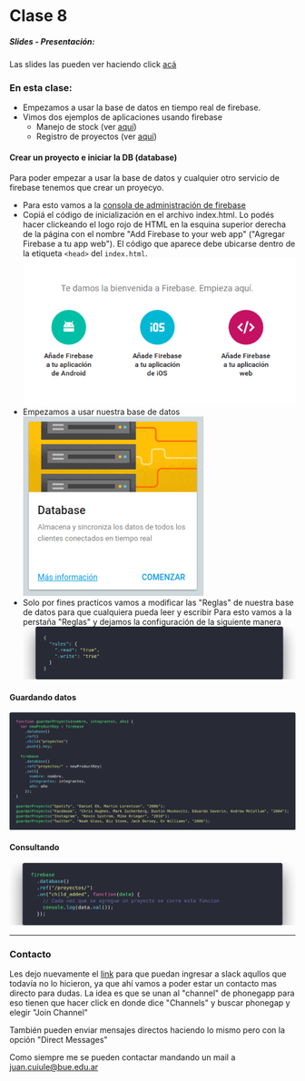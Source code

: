 # Clase 8

##### Slides - Presentación:
Las slides las pueden ver haciendo click [acá](https://ptf-houssay.github.io/taller-mobile/clase-8/slides-clase-8.html)

### En esta clase:

- Empezamos a usar la base de datos en tiempo real de firebase.
- Vimos dos ejemplos de aplicaciones usando firebase
  - Manejo de stock (ver [aquí](https://github.com/ptf-houssay/ptf-firebase/tree/master/stock))
  - Registro de proyectos (ver [aquí](https://github.com/ptf-houssay/ptf-firebase/tree/master/proyectos))  

#### Crear un proyecto e iniciar la DB (database)

Para poder empezar a usar la base de datos y cualquier otro servicio de firebase tenemos que crear un proyecyo.
- Para esto vamos a la  [consola de administración de firebase](https://console.firebase.google.com)
- Copiá el código de inicialización en el archivo index.html. Lo podés hacer clickeando el logo rojo de HTML en la esquina superior derecha de la página con el nombre "Add Firebase to your web app" ("Agregar Firebase a tu app web"). El código que aparece debe ubicarse dentro de la etiqueta `<head>` del `index.html`.<br>
  ![imagen botón](./pic1.png "Botón Web")
- Empezamos a usar nuestra base de datos<br>
  ![imagen comenzar db](./database.png "Comenzar DB")
- Solo por fines practicos vamos a modificar las "Reglas" de nuestra base de datos para que cualquiera pueda leer y escribir
  Para esto vamos a la perstaña "Reglas" y dejamos la configuración de la siguiente manera
  ![imagen reglas](./rules.png "Reglas")

#### Guardando datos

![imagen guardando datos](./guardando-datos.png "Guardando Datos")

#### Consultando

![imagen consultando datos](./consultando.png "Consultando Datos")

---

### Contacto

Les dejo nuevamente el [link](http://bit.ly/slack-houssay) para que puedan ingresar a slack aqullos que todavía no lo hicieron, ya que ahí vamos a poder estar un contacto mas directo para dudas. La idea es que se unan al "channel" de phonegapp para eso tienen que hacer click en donde dice "Channels" y buscar phonegap y elegir "Join Channel"

También pueden enviar mensajes directos haciendo lo mismo pero con la opción "Direct Messages"

Como siempre me se pueden contactar mandando un mail a juan.cuiule@bue.edu.ar